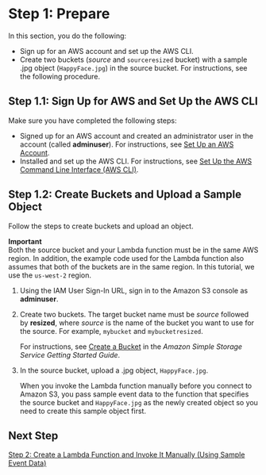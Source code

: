 # Step 1: Prepare<a name="with-s3-example-prepare"></a>

In this section, you do the following:
+ Sign up for an AWS account and set up the AWS CLI\. 
+ Create two buckets \(*source* and `sourceresized` bucket\) with a sample \.jpg object \(`HappyFace.jpg`\) in the source bucket\. For instructions, see the following procedure\. 

## Step 1\.1: Sign Up for AWS and Set Up the AWS CLI<a name="with-s3-example-prepare-setup-cli"></a>

Make sure you have completed the following steps:
+ Signed up for an AWS account and created an administrator user in the account \(called **adminuser**\)\. For instructions, see [Set Up an AWS Account](setup.md)\. 
+ Installed and set up the AWS CLI\. For instructions, see [Set Up the AWS Command Line Interface \(AWS CLI\)](setup-awscli.md)\.

## Step 1\.2: Create Buckets and Upload a Sample Object<a name="with-s3-example-prepare-create-buckets"></a>

Follow the steps to create buckets and upload an object\.

**Important**  
Both the source bucket and your Lambda function must be in the same AWS region\. In addition, the example code used for the Lambda function also assumes that both of the buckets are in the same region\. In this tutorial, we use the `us-west-2` region\.

1. Using the IAM User Sign\-In URL, sign in to the Amazon S3 console as **adminuser**\. 

1. Create two buckets\. The target bucket name must be *source* followed by **resized**, where *source* is the name of the bucket you want to use for the source\. For example, `mybucket` and `mybucketresized`\.

   For instructions, see [Create a Bucket](http://docs.aws.amazon.com/AmazonS3/latest/gsg/CreatingABucket.html) in the *Amazon Simple Storage Service Getting Started Guide*\.

1. In the source bucket, upload a \.jpg object, `HappyFace.jpg`\. 

   When you invoke the Lambda function manually before you connect to Amazon S3, you pass sample event data to the function that specifies the source bucket and `HappyFace.jpg` as the newly created object so you need to create this sample object first\.

## Next Step<a name="with-s3-example-prepare-next-step"></a>

[Step 2: Create a Lambda Function and Invoke It Manually \(Using Sample Event Data\)](with-s3-example-create-test-manually.md)